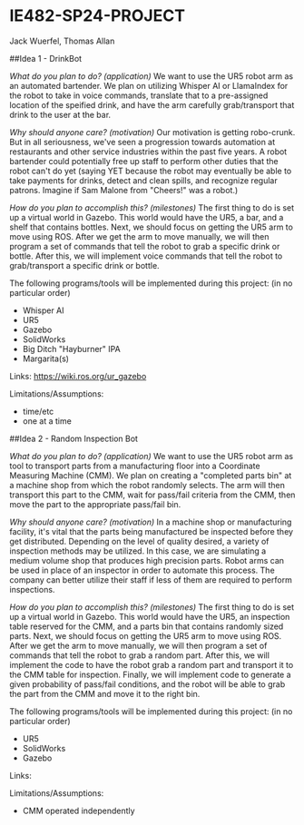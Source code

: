 # IE482-SP24-PROJECT

Jack Wuerfel, Thomas Allan

##Idea 1 - DrinkBot

_What do you plan to do? (application)_  We want to use the UR5 robot arm as an automated bartender.  We plan on utilizing Whisper AI or LlamaIndex for the robot to take in voice commands, translate that to a pre-assigned location of the speified drink, and have the arm carefully grab/transport that drink to the user at the bar.

_Why should anyone care? (motivation)_  Our motivation is getting robo-crunk.  But in all seriousness, we've seen a progression towards automation at restaurants and other service industries within the past five years.  A robot bartender could potentially free up staff to perform other duties that the robot can't do yet (saying YET because the robot may eventually be able to take payments for drinks, detect and clean spills, and recognize regular patrons.  Imagine if Sam Malone from "Cheers!" was a robot.)

_How do you plan to accomplish this? (milestones)_  The first thing to do is set up a virtual world in Gazebo.  This world would have the UR5, a bar, and a shelf that contains bottles.  Next, we should focus on getting the UR5 arm to move using ROS.  After we get the arm to move manually, we will then program a set of commands that tell the robot to grab a specific drink or bottle.  After this, we will implement voice commands that tell the robot to grab/transport a specific drink or bottle.

The following programs/tools will be implemented during this project: (in no particular order)
- Whisper AI
- UR5
- Gazebo
- SolidWorks
- Big Ditch "Hayburner" IPA
- Margarita(s)

Links:
https://wiki.ros.org/ur_gazebo

Limitations/Assumptions:
- time/etc
- one at a time

##Idea 2 - Random Inspection Bot

_What do you plan to do? (application)_  We want to use the UR5 robot arm as tool to transport parts from a manufacturing floor into a Coordinate Measuring Machine (CMM).  We plan on creating a "completed parts bin" at a machine shop from which the robot randomly selects.  The arm will then transport this part to the CMM, wait for pass/fail criteria from the CMM, then move the part to the appropriate pass/fail bin.

_Why should anyone care? (motivation)_  In a machine shop or manufacturing facility, it's vital that the parts being manufactured be inspected before they get distributed.  Depending on the level of quality desired, a variety of inspection methods may be utilized.  In this case, we are simulating a medium volume shop that produces high precision parts.  Robot arms can be used in place of an inspector in order to automate this process.  The company can better utilize their staff if less of them are required to perform inspections.  

_How do you plan to accomplish this? (milestones)_  The first thing to do is set up a virtual world in Gazebo.  This world would have the UR5, an inspection table reserved for the CMM, and a parts bin that contains randomly sized parts.  Next, we should focus on getting the UR5 arm to move using ROS.  After we get the arm to move manually, we will then program a set of commands that tell the robot to grab a random part.  After this, we will implement the code to have the robot grab a random part and transport it to the CMM table for inspection.  Finally, we will implement code to generate a given probability of pass/fail conditions, and the robot will be able to grab the part from the CMM and move it to the right bin.

The following programs/tools will be implemented during this project: (in no particular order)
- UR5
- SolidWorks
- Gazebo

Links:


Limitations/Assumptions:
- CMM operated independently 
